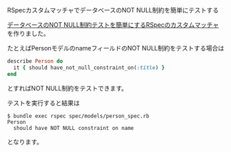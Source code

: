 RSpecカスタムマッチャでデータベースのNOT NULL制約を簡単にテストする

[データベースのNOT NULL制約テストを簡単にするRSpecのカスタムマッチャ](http://blog.enogineer.com/2014/09/08/rspec-db-not-null-constraint/)を作りました。

たとえばPersonモデルのnameフィールドのNOT NULL制約をテストする場合は

```Ruby
describe Person do
  it { should have_not_null_constraint_on(:title) }
end
```

とすればNOT NULL制約をテストできます。

テストを実行すると結果は

    $ bundle exec rspec spec/models/person_spec.rb
    Person
      should have NOT NULL constraint on name

となります。

